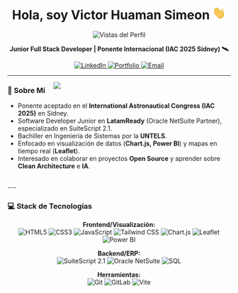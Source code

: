 <h1 align="center">
  Hola, soy Victor Huaman Simeon <img src="https://raw.githubusercontent.com/ABSphreak/ABSphreak/master/gifs/Hi.gif" width="30px" height="30px">
</h1>

<p align="center">
  <img alt="Vistas del Perfil" height="20px" src="https://hits.seeyoufarm.com/api/count/incr/badge.svg?url=https://github.com/PEPO2828&count_bg=%233B79C4&title_bg=%23555555&icon=github.svg&icon_color=%23E7E7E7&title=Vistas&edge_flat=false">
</p>

<p align="center">
  <b>Junior Full Stack Developer | Ponente Internacional (IAC 2025 Sídney) 🛰️</b>
</p>

<p align="center">
  <a href="https://www.linkedin.com/in/victor-raul-huaman-simeon-875800215/">
    <img src="https://img.shields.io/badge/LinkedIn-0077B5?style=for-the-badge&logo=linkedin&logoColor=white" alt="LinkedIn"/>
  </a>
  <a href="https://pepo2828.github.io/Portafolio/">
    <img src="https://img.shields.io/badge/Portfolio-255E63?style=for-the-badge&logo=react&logoColor=white" alt="Portfolio"/>
  </a>
  <a href="mailto:victorhuamansimeon@gmail.com">
    <img src="https://img.shields.io/badge/Email-D14836?style=for-the-badge&logo=gmail&logoColor=white" alt="Email"/>
  </a>
</p>

---

<img align='right' src="https://media.giphy.com/media/WFZvB7VIXBgiz3oDXE/giphy.gif" width="400">

<h3>📝 Sobre Mí</h3>
<ul>
  <li>Ponente aceptado en el <b>International Astronautical Congress (IAC 2025)</b> en Sídney.</li>
  <li>Software Developer Junior en <b>LatamReady</b> (Oracle NetSuite Partner), especializado en SuiteScript 2.1.</li>
  <li>Bachiller en Ingeniería de Sistemas por la <b>UNTELS</b>.</li>
  <li>Enfocado en visualización de datos (<b>Chart.js, Power BI</b>) y mapas en tiempo real (<b>Leaflet</b>).</li>
  <li>Interesado en colaborar en proyectos <b>Open Source</b> y aprender sobre <b>Clean Architecture</b> e <b>IA</b>.</li>
</ul>

<br clear="right"/> ---

### 💻 Stack de Tecnologías

<p align="center">
  <b>Frontend/Visualización:</b><br>
  <img src="https://img.shields.io/badge/HTML5-E34F26?style=for-the-badge&logo=html5&logoColor=white" alt="HTML5"/>
  <img src="https://img.shields.io/badge/CSS3-1572B6?style=for-the-badge&logo=css3&logoColor=white" alt="CSS3"/>
  <img src="https://img.shields.io/badge/JavaScript-F7DF1E?style=for-the-badge&logo=javascript&logoColor=black" alt="JavaScript"/>
  <img src="https://img.shields.io/badge/Tailwind_CSS-38B2AC?style=for-the-badge&logo=tailwind-css&logoColor=white" alt="Tailwind CSS"/>
  <img src="https://img.shields.io/badge/Chart.js-FF6384?style=for-the-badge&logo=chart.js&logoColor=white" alt="Chart.js"/>
  <img src="https://img.shields.io/badge/Leaflet-199900?style=for-the-badge&logo=leaflet&logoColor=white" alt="Leaflet"/>
  <img src="https://img.shields.io/badge/Power_BI-F2C811?style=for-the-badge&logo=power-bi&logoColor=black" alt="Power BI"/>
</p>

<p align="center">
  <b>Backend/ERP:</b><br>
  <img src="https://img.shields.io/badge/SuiteScript_2.1-00A98F?style=for-the-badge&logo=oracle&logoColor=white" alt="SuiteScript 2.1"/>
  <img src="https://img.shields.io/badge/Oracle_NetSuite-00467F?style=for-the-badge&logo=oracle&logoColor=white" alt="Oracle NetSuite"/>
  <img src="https://img.shields.io/badge/SQL-4479A1?style=for-the-badge&logo=server-sql&logoColor=white" alt="SQL"/>
</p>

<p align="center">
  <b>Herramientas:</b><br>
  <img src="https://img.shields.io/badge/Git-F05032?style=for-the-badge&logo=git&logoColor=white" alt="Git"/>
  <img src="https://img.shields.io/badge/GitLab-FC6D26?style=for-the-badge&logo=gitlab&logoColor=white" alt="GitLab"/>
  <img src="https://img.shields.io/badge/Vite-646CFF?style=for-the-badge&logo=vite&logoColor=white" alt="Vite"/>
</p>
